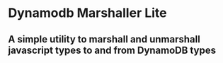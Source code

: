 # Dynamodb Marshaller Lite

## A simple utility to marshall and unmarshall javascript types to and from DynamoDB types
